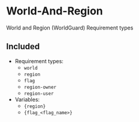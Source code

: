# World-And-Region

World and Region (WorldGuard) Requirement types

## Included

* Requirement types:
    * `world`
    * `region`
    * `flag`
    * `region-owner`
    * `region-user`
* Variables:
    * `{region}`
    * `{flag_<flag_name>}`
